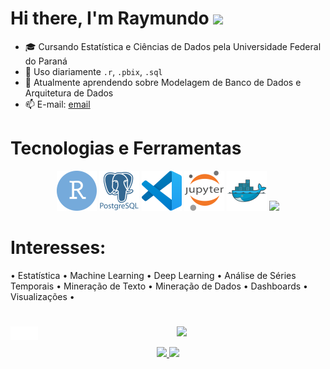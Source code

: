 # Hi there, I'm Raymundo <img src="https://github.com/TheDudeThatCode/TheDudeThatCode/blob/master/Assets/Hi.gif" width="29px">

- 🎓 Cursando Estatística e Ciências de Dados pela Universidade Federal do Paraná
- 🤔 Uso diariamente ```.r```, ```.pbix```, ```.sql```
- 🌱 Atualmente aprendendo sobre Modelagem de Banco de Dados e Arquitetura de Dados
- 📫 E-mail: [email](mailto:raymundopilz@gmail.com)

<h1 align="left">Tecnologias e Ferramentas</h1>

<p align="center">
<img src="https://github.com/devicons/devicon/blob/master/icons/rstudio/rstudio-original.svg" style="height: 4rem"/>
<img src="https://github.com/devicons/devicon/blob/master/icons/postgresql/postgresql-plain-wordmark.svg" style="height: 4rem"/>
<img src="https://github.com/devicons/devicon/blob/master/icons/vscode/vscode-original.svg" style="height: 4rem"/>
<img src="https://github.com/devicons/devicon/blob/master/icons/jupyter/jupyter-original-wordmark.svg" style="height: 4rem"/>
<img src="https://github.com/devicons/devicon/blob/master/icons/docker/docker-original.svg" style="height: 4rem"/>
<img src="https://img.icons8.com/?size=100&id=Ny0t2MYrJ70p&format=png&color=000000"  style="height: 4rem"/>
</p>

<h1 align="left">Interesses:</h1>
<p align="left">
• Estatística • Machine Learning • Deep Learning •  Análise de Séries Temporais • Mineração de Texto • Mineração de Dados • Dashboards • Visualizações •
</p>

<h1 align="left"></h1>
<a href="https://x.com/Raymundoooooooo" target="_blank"><img align="left" alt="Twitter" width="22px" src="https://github.com/Aakarsh-B/trying-repos/blob/master/twitter.svg" />
<a href="https://www.linkedin.com/in/raymundopilz/" target="_blank"><img align="left" alt="LinkedIn" width="22px" src="https://github.com/Aakarsh-B/trying-repos/blob/master/linkedin.svg" />


<p align="center">
  <img src="https://capsule-render.vercel.app/api?type=waving&color=gradient&height=60&section=footer"/>
</p>


<p align="center">
<a href="https://github.com/raymz1990">
  <img height="180em" src="https://github-readme-stats-eight-theta.vercel.app/api?username=raymz1990&show_icons=true&theme=algolia&include_all_commits=true&count_private=true"/>
  <img height="180em" src="https://github-readme-stats-eight-theta.vercel.app/api/top-langs/?username=raymz1990&layout=compact&langs_count=8&theme=algolia"/>
</a>
</p>
